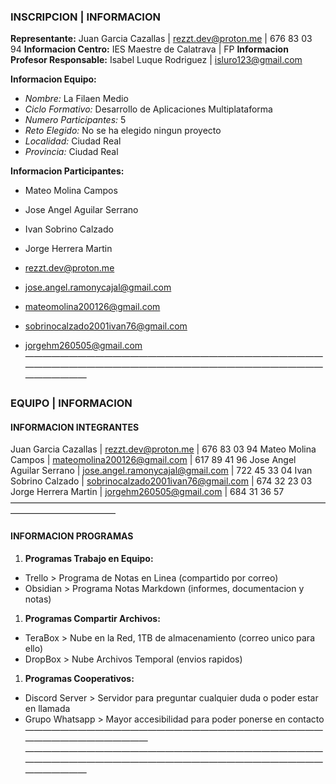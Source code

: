 ###  INSCRIPCION | INFORMACION
**Representante:** Juan Garcia Cazallas | rezzt.dev@proton.me | 676 83 03 94
**Informacion Centro:** IES Maestre de Calatrava | FP
**Informacion Profesor Responsable:** Isabel Luque Rodriguez | isluro123@gmail.com

**Informacion Equipo:** 
- _Nombre:_ La Filaen Medio
- _Ciclo Formativo:_ Desarrollo de Aplicaciones Multiplataforma
- _Numero Participantes:_ 5
- _Reto Elegido:_ No se ha elegido ningun proyecto
- _Localidad:_ Ciudad Real
- _Provincia:_ Ciudad Real

**Informacion Participantes:**
- Mateo Molina Campos
- Jose Angel Aguilar Serrano
- Ivan Sobrino Calzado
- Jorge Herrera Martin

- rezzt.dev@proton.me
- jose.angel.ramonycajal@gmail.com
- mateomolina200126@gmail.com
- sobrinocalzado2001ivan76@gmail.com
- jorgehm260505@gmail.com
———————————————————————————————————————————————————————————————————————————
###  EQUIPO | INFORMACION
####   INFORMACION INTEGRANTES
Juan Garcia Cazallas | rezzt.dev@proton.me | 676 83 03 94
Mateo Molina Campos | mateomolina200126@gmail.com | 617 89 41 96
Jose Angel Aguilar Serrano | jose.angel.ramonycajal@gmail.com | 722 45 33 04
Ivan Sobrino Calzado | sobrinocalzado2001ivan76@gmail.com | 674 32 23 03
Jorge Herrera Martin | jorgehm260505@gmail.com | 684 31 36 57
 ————————————————————————————————————————————————
####   INFORMACION PROGRAMAS
1. **Programas Trabajo en Equipo:**
 - Trello > Programa de Notas en Linea (compartido por correo)
 - Obsidian > Programa Notas Markdown (informes, documentacion y notas)
1. **Programas Compartir Archivos:**
 - TeraBox > Nube en la Red, 1TB de almacenamiento (correo unico para ello)
 - DropBox > Nube Archivos Temporal (envios rapidos)
1. **Programas Cooperativos:**
 - Discord Server > Servidor para preguntar cualquier duda o poder estar en llamada
 - Grupo Whatsapp > Mayor accesibilidad para poder ponerse en contacto
 ————————————————————————————————————————————————
———————————————————————————————————————————————————————————————————————————